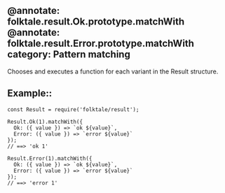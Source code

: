 @annotate: folktale.result.Ok.prototype.matchWith
@annotate: folktale.result.Error.prototype.matchWith
category: Pattern matching
---

Chooses and executes a function for each variant in the Result structure.


## Example::

    const Result = require('folktale/result');

    Result.Ok(1).matchWith({
      Ok: ({ value }) => `ok ${value}`,
      Error: ({ value }) => `error ${value}`
    });
    // ==> 'ok 1'

    Result.Error(1).matchWith({
      Ok: ({ value }) => `ok ${value}`,
      Error: ({ value }) => `error ${value}`
    });
    // ==> 'error 1'